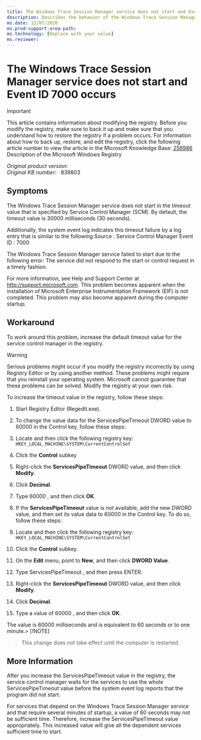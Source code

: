 ```yaml
---
title: The Windows Trace Session Manager service does not start and Event ID 7000 occurs
description: Describes the behavior of the Windows Trace Session Manager service not starting in the specifed time. You can work around this problem by extending the default timeout value in the registry.
ms.date: 12/07/2020
ms.prod-support-area-path: 
ms.technology: [Replace with your value]
ms.reviewer: 
---
```

# The Windows Trace Session Manager service does not start and Event ID 7000 occurs

> [!IMPORTANT]
> This article contains information about modifying the registry. Before you modify the registry, make sure to back it up and make sure that you understand how to restore the registry if a problem occurs. For information about how to back up, restore, and edit the registry, click the following article number to view the article in the Microsoft Knowledge Base: [256986](https://support.microsoft.com/help/256986) Description of the Microsoft Windows Registry  

_Original product version:_ &nbsp;   
_Original KB number:_ &nbsp; 839803

## Symptoms

The Windows Trace Session Manager service does not start in the timeout value that is specified by Service Control Manager (SCM). By default, the timeout value is 30000 milliseconds (30 seconds).

Additionally, the system event log indicates this timeout failure by a log entry that is similar to the following:Source : Service Control Manager
Event ID : 7000

The Windows Trace Session Manager service failed to start due to the following error: The service did not respond to the start or control request in a timely fashion.

For more information, see Help and Support Center at http://support.microsoft.com.
This problem becomes apparent when the installation of Microsoft Enterprise Instrumentation Framework (EIF) is not completed. This problem may also become apparent during the computer startup.

## Workaround

To work around this problem, increase the default timeout value for the service control manager in the registry.

> [!WARNING]
> Serious problems might occur if you modify the registry incorrectly by using Registry Editor or by using another method. These problems might require that you reinstall your operating system. Microsoft cannot guarantee that these problems can be solved. Modify the registry at your own risk. 

To increase the timeout value in the registry, follow these steps:

1. Start Registry Editor (Regedit.exe).
2. To change the value data for the ServicesPipeTimeout DWORD value to 60000 in the Control key, follow these steps:

1. Locate and then click the following registry key: `HKEY_LOCAL_MACHINE\SYSTEM\CurrentControlSet` 

2. Click the **Control** subkey
  3. Right-click the **ServicesPipeTimeout** DWORD value, and then click **Modify**.
  4. Click **Decimal**.
  5. Type 60000 , and then click
 **OK**.
3. If the **ServicesPipeTimeout** value is *not* available, add the new DWORD value, and then set its value data to 60000 in the
 Control key. To do so, follow these steps:

1. Locate and then click the following registry key: `HKEY_LOCAL_MACHINE\SYSTEM\CurrentControlSet` 

2. Click the **Control** subkey.
  3. On the **Edit** menu, point to **New**, and then click **DWORD Value**.
  4. Type ServicesPipeTimeout , and then press ENTER.
  5. Right-click the **ServicesPipeTimeout** DWORD value, and then click **Modify**.
  6. Click **Decimal**.
  7. Type a value of 60000 , and then click
 **OK**.

The value is 60000 milliseconds and is equivalent to 60 seconds or to one minute.> [!NOTE]
> This change does not take effect until the computer is restarted.


## More Information

After you increase the ServicesPipeTimeout value in the registry, the service control manager waits for the services to use the whole ServicesPipeTimeout value before the system event log reports that the program did not start.

For services that depend on the Windows Trace Session Manager service and that require several minutes of startup, a value of 60 seconds may not be sufficient time. Therefore, increase the ServicesPipeTimeout value appropriately. This increased value will give all the dependent services sufficient time to start.
